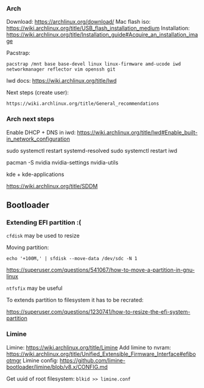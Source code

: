 
### Arch 

Download: https://archlinux.org/download/
Mac flash iso: https://wiki.archlinux.org/title/USB_flash_installation_medium
Installation: https://wiki.archlinux.org/title/Installation_guide#Acquire_an_installation_image

Pacstrap:

```
pacstrap /mnt base base-devel linux linux-firmware amd-ucode iwd networkmanager reflector vim openssh git
```

Iwd docs: https://wiki.archlinux.org/title/Iwd


Next steps (create user): 

```
https://wiki.archlinux.org/title/General_recommendations
```

### Arch next steps

Enable DHCP + DNS in iwd: https://wiki.archlinux.org/title/Iwd#Enable_built-in_network_configuration

sudo systemctl restart systemd-resolved
sudo systemctl restart iwd

pacman -S nvidia nvidia-settings nvidia-utils

kde + kde-applications

https://wiki.archlinux.org/title/SDDM


## Bootloader

### Extending EFI partition :(

`cfdisk` may be used to resize

Moving partition:

```
echo '+100M,' | sfdisk --move-data /dev/sdc -N 1
```

https://superuser.com/questions/541067/how-to-move-a-partition-in-gnu-linux

`ntfsfix` may be useful

To extends partition to filesystem it has to be recrated:

https://superuser.com/questions/1230741/how-to-resize-the-efi-system-partition


### Limine

Limine: https://wiki.archlinux.org/title/Limine
Add limine to nvram: https://wiki.archlinux.org/title/Unified_Extensible_Firmware_Interface#efibootmgr
Limine config: https://github.com/limine-bootloader/limine/blob/v8.x/CONFIG.md

Get uuid of root filesystem: `blkid >> limine.conf`



